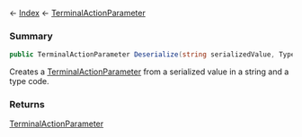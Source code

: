 ← [Index](Api-Index) ← [TerminalActionParameter](Sandbox.ModAPI.Ingame.TerminalActionParameter)

### Summary

```csharp
public TerminalActionParameter Deserialize(string serializedValue, TypeCode typeCode)
```

Creates a [TerminalActionParameter](Sandbox.ModAPI.Ingame.TerminalActionParameter) from a serialized value in a string and a type code.

### Returns

[TerminalActionParameter](Sandbox.ModAPI.Ingame.TerminalActionParameter)



